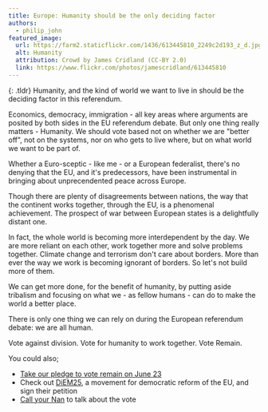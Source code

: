 ```yaml
---
title: Europe: Humanity should be the only deciding factor
authors:
  - philip_john
featured_image:
  url: https://farm2.staticflickr.com/1436/613445810_2249c2d193_z_d.jpg
  alt: Humanity
  attribution: Crowd by James Cridland (CC-BY 2.0)
  link: https://www.flickr.com/photos/jamescridland/613445810
---
```


{: .tldr}
Humanity, and the kind of world we want to live in should be the deciding factor in this referendum.

Economics, democracy, immigration - all key areas where arguments are posited by both sides in the EU referendum debate. But only one thing really matters - Humanity. We should vote based not on whether we are "better off", not on the systems, nor on who gets to live where, but on what world we want to be part of.

Whether a Euro-sceptic - like me - or a European federalist, there's no denying that the EU, and it's predecessors, have been instrumental in bringing about unprecendented peace across Europe.

Though there are plenty of disagreements between nations, the way that the continent works together, through the EU, is a phenomenal achievement. The prospect of war between European states is a delightfully distant one.

In fact, the whole world is becoming more interdependent by the day. We are more reliant on each other, work together more and solve problems together. Climate change and terrorism don't care about borders. More than ever the way we work is becoming ignorant of borders. So let's not build more of them.

We can get more done, for the benefit of humanity, by putting aside tribalism and focusing on what we - as fellow humans - can do to make the world a better place.

There is only one thing we can rely on during the European referendum debate: we are all human.

Vote against division. Vote for humanity to work together. Vote Remain.

You could also;

* [Take our pledge to vote remain on June 23](https://voteremain.somethingnew.org.uk/)
* Check out [DiEM25](http://diem25.org), a movement for democratic reform of the EU, and sign their petition
* [Call your Nan](http://www.callyournan.com/) to talk about the vote
